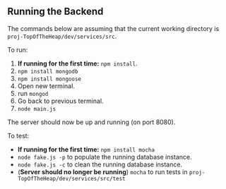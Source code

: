 ## Running the Backend

The commands below are assuming that the current working directory is 
`proj-TopOfTheHeap/dev/services/src`.

To run:

1. **If running for the first time:** `npm install`.
2. `npm install mongodb`
3. `npm install mongoose`
4. Open new terminal.
5. run `mongod`
6. Go back to previous terminal.
7. `node main.js`

The server should now be up and running (on port 8080).

To test:
* **If running for the first time:** `npm install mocha`
* `node fake.js -p` to populate the running database instance.
* `node fake.js -c` to clean the running database instance.
* (**Server should no longer be running**) `mocha` to run tests in `proj-TopOfTheHeap/dev/services/src/test`
